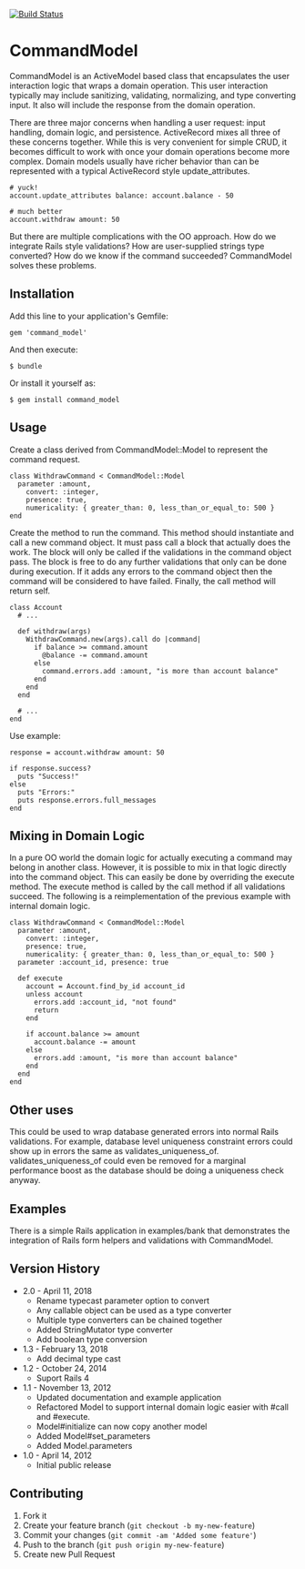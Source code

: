 [![Build Status](https://travis-ci.org/jackc/command_model.svg)](https://travis-ci.org/jackc/command_model)

# CommandModel

CommandModel is an ActiveModel based class that encapsulates the user
interaction logic that wraps a domain operation. This user interaction typically
may include sanitizing, validating, normalizing, and type converting input. It
also will include the response from the domain operation.

There are three major concerns when handling a user request: input handling,
domain logic, and persistence. ActiveRecord mixes all three of these concerns
together. While this is very convenient for simple CRUD, it becomes difficult
to work with once your domain operations become more complex. Domain models
usually have richer behavior than can be represented with a typical
ActiveRecord style update_attributes.

    # yuck!
    account.update_attributes balance: account.balance - 50

    # much better
    account.withdraw amount: 50

But there are multiple complications with the OO approach. How do we integrate
Rails style validations? How are user-supplied strings type converted? How do we
know if the command succeeded? CommandModel solves these problems.

## Installation

Add this line to your application's Gemfile:

    gem 'command_model'

And then execute:

    $ bundle

Or install it yourself as:

    $ gem install command_model

## Usage

Create a class derived from CommandModel::Model to represent the command
request.

    class WithdrawCommand < CommandModel::Model
      parameter :amount,
        convert: :integer,
        presence: true,
        numericality: { greater_than: 0, less_than_or_equal_to: 500 }
    end

Create the method to run the command. This method should instantiate and call a new command object. It must pass call
a block that actually does the work. The block will only be called if
the validations in the command object pass. The block is free to do
any further validations that only can be done during execution. If it adds
any errors to the command object then the command will be considered to have
failed. Finally, the call method will return self.

    class Account
      # ...

      def withdraw(args)
        WithdrawCommand.new(args).call do |command|
          if balance >= command.amount
            @balance -= command.amount
          else
            command.errors.add :amount, "is more than account balance"
          end
        end
      end

      # ...
    end

Use example:

    response = account.withdraw amount: 50

    if response.success?
      puts "Success!"
    else
      puts "Errors:"
      puts response.errors.full_messages
    end

## Mixing in Domain Logic

In a pure OO world the domain logic for actually executing a command may
belong in another class. However, it is possible to mix in that logic directly
into the command object. This can easily be done by overriding the execute
method. The execute method is called by the call method if all validations
succeed. The following is a reimplementation of the previous example with
internal domain logic.

    class WithdrawCommand < CommandModel::Model
      parameter :amount,
        convert: :integer,
        presence: true,
        numericality: { greater_than: 0, less_than_or_equal_to: 500 }
      parameter :account_id, presence: true

      def execute
        account = Account.find_by_id account_id
        unless account
          errors.add :account_id, "not found"
          return
        end

        if account.balance >= amount
          account.balance -= amount
        else
          errors.add :amount, "is more than account balance"
        end
      end
    end

## Other uses

This could be used to wrap database generated errors into normal Rails
validations. For example, database level uniqueness constraint errors could
show up in errors the same as validates_uniqueness_of. validates_uniqueness_of
could even be removed for a marginal performance boost as the database should
be doing a uniqueness check anyway.

## Examples

There is a simple Rails application in examples/bank that demonstrates the
integration of Rails form helpers and validations with CommandModel.

## Version History

* 2.0 - April 11, 2018
    * Rename typecast parameter option to convert
    * Any callable object can be used as a type converter
    * Multiple type converters can be chained together
    * Added StringMutator type converter
    * Add boolean type conversion
* 1.3 - February 13, 2018
    * Add decimal type cast
* 1.2 - October 24, 2014
    * Suport Rails 4
* 1.1 - November 13, 2012
    * Updated documentation and example application
    * Refactored Model to support internal domain logic easier with #call and #execute.
    * Model#initialize can now copy another model
    * Added Model#set_parameters
    * Added Model.parameters
* 1.0 - April 14, 2012
    * Initial public release

## Contributing

1. Fork it
2. Create your feature branch (`git checkout -b my-new-feature`)
3. Commit your changes (`git commit -am 'Added some feature'`)
4. Push to the branch (`git push origin my-new-feature`)
5. Create new Pull Request
